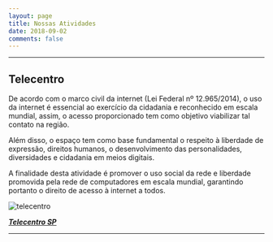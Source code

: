 ```yaml
---
layout: page
title: Nossas Atividades
date: 2018-09-02
comments: false
---
```


---

## Telecentro

De acordo com o marco civil da internet (Lei Federal nº 12.965/2014), o uso da internet é essencial ao exercício da cidadania e reconhecido em escala mundial, assim, o acesso proporcionado tem como objetivo viabilizar tal contato na região.

Além disso, o espaço tem como base fundamental o respeito à liberdade de expressão, direitos humanos, o desenvolvimento das personalidades, diversidades e cidadania em meios digitais.

A finalidade desta atividade é promover o uso social da rede e liberdade promovida pela rede de computadores em escala mundial, garantindo portanto o direito de acesso à internet a todos.

![telecentro](https://cdn.rawgit.com/arrudaRobson/moon/44b5eb99/assets/img/telecentro.jpeg)

**[*Telecentro SP*](https://www.prefeitura.sp.gov.br/cidade/secretarias/inovacao/inclusao_digital/index.php?p=246630)**

---
